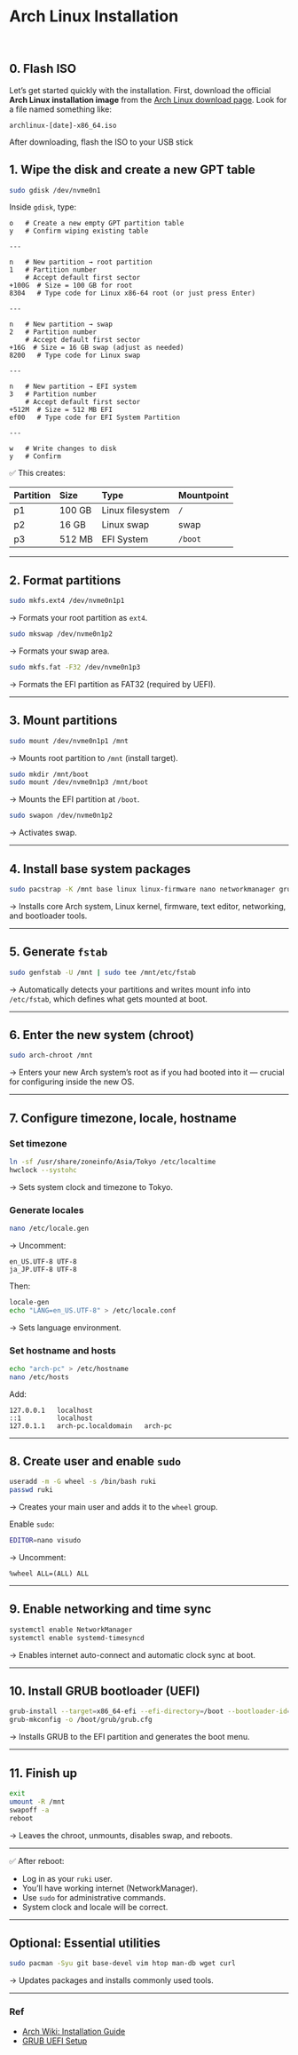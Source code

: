 # Arch Linux Installation

<br />

## 0. Flash ISO

Let’s get started quickly with the installation.
First, download the official **Arch Linux installation image** from the [Arch Linux download page](https://archlinux.org/download/).
Look for a file named something like:

```
archlinux-[date]-x86_64.iso
```

After downloading, flash the ISO to your USB stick



## 1. Wipe the disk and create a new GPT table

```bash
sudo gdisk /dev/nvme0n1
```

Inside `gdisk`, type:

```
o   # Create a new empty GPT partition table
y   # Confirm wiping existing table

--- 

n   # New partition → root partition
1   # Partition number
    # Accept default first sector
+100G  # Size = 100 GB for root
8304   # Type code for Linux x86-64 root (or just press Enter)

---

n   # New partition → swap
2   # Partition number
    # Accept default first sector
+16G  # Size = 16 GB swap (adjust as needed)
8200   # Type code for Linux swap

---

n   # New partition → EFI system
3   # Partition number
    # Accept default first sector
+512M  # Size = 512 MB EFI
ef00   # Type code for EFI System Partition

---

w   # Write changes to disk
y   # Confirm
```

✅ This creates:

| Partition | Size   | Type             | Mountpoint |
| :-------- | :----- | :--------------- | :--------- |
| p1        | 100 GB | Linux filesystem | `/`        |
| p2        | 16 GB  | Linux swap       | swap       |
| p3        | 512 MB | EFI System       | `/boot`    |

---

## 2. Format partitions

```bash
sudo mkfs.ext4 /dev/nvme0n1p1
```

→ Formats your root partition as `ext4`.

```bash
sudo mkswap /dev/nvme0n1p2
```

→ Formats your swap area.

```bash
sudo mkfs.fat -F32 /dev/nvme0n1p3
```

→ Formats the EFI partition as FAT32 (required by UEFI).

---

## 3. Mount partitions

```bash
sudo mount /dev/nvme0n1p1 /mnt
```

→ Mounts root partition to `/mnt` (install target).

```bash
sudo mkdir /mnt/boot
sudo mount /dev/nvme0n1p3 /mnt/boot
```

→ Mounts the EFI partition at `/boot`.

```bash
sudo swapon /dev/nvme0n1p2
```

→ Activates swap.

---

## 4. Install base system packages

```bash
sudo pacstrap -K /mnt base linux linux-firmware nano networkmanager grub efibootmgr
```

→ Installs core Arch system, Linux kernel, firmware, text editor, networking, and bootloader tools.

---

## 5. Generate `fstab`

```bash
sudo genfstab -U /mnt | sudo tee /mnt/etc/fstab
```

→ Automatically detects your partitions and writes mount info into `/etc/fstab`, which defines what gets mounted at boot.

---

## 6. Enter the new system (chroot)

```bash
sudo arch-chroot /mnt
```

→ Enters your new Arch system’s root as if you had booted into it — crucial for configuring inside the new OS.

---

## 7. Configure timezone, locale, hostname

### Set timezone

```bash
ln -sf /usr/share/zoneinfo/Asia/Tokyo /etc/localtime
hwclock --systohc
```

→ Sets system clock and timezone to Tokyo.

### Generate locales

```bash
nano /etc/locale.gen
```

→ Uncomment:

```
en_US.UTF-8 UTF-8
ja_JP.UTF-8 UTF-8
```

Then:

```bash
locale-gen
echo "LANG=en_US.UTF-8" > /etc/locale.conf
```

→ Sets language environment.

### Set hostname and hosts

```bash
echo "arch-pc" > /etc/hostname
nano /etc/hosts
```

Add:

```
127.0.0.1   localhost
::1         localhost
127.0.1.1   arch-pc.localdomain   arch-pc
```

---

## 8. Create user and enable `sudo`

```bash
useradd -m -G wheel -s /bin/bash ruki
passwd ruki
```

→ Creates your main user and adds it to the `wheel` group.

Enable `sudo`:

```bash
EDITOR=nano visudo
```

→ Uncomment:

```
%wheel ALL=(ALL) ALL
```

---

## 9. Enable networking and time sync

```bash
systemctl enable NetworkManager
systemctl enable systemd-timesyncd
```

→ Enables internet auto-connect and automatic clock sync at boot.

---

## 10. Install GRUB bootloader (UEFI)

```bash
grub-install --target=x86_64-efi --efi-directory=/boot --bootloader-id=grub
grub-mkconfig -o /boot/grub/grub.cfg
```

→ Installs GRUB to the EFI partition and generates the boot menu.

---

## 11. Finish up

```bash
exit
umount -R /mnt
swapoff -a
reboot
```

→ Leaves the chroot, unmounts, disables swap, and reboots.

---

✅ After reboot:

* Log in as your `ruki` user.
* You’ll have working internet (NetworkManager).
* Use `sudo` for administrative commands.
* System clock and locale will be correct.

---

## Optional: Essential utilities

```bash
sudo pacman -Syu git base-devel vim htop man-db wget curl
```

→ Updates packages and installs commonly used tools.

---

### Ref

* [Arch Wiki: Installation Guide](https://wiki.archlinux.org/title/Installation_guide)
* [GRUB UEFI Setup](https://wiki.archlinux.org/title/GRUB)
